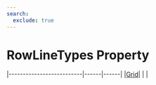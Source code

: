 ```yaml
---
search:
  exclude: true
---
```


<h1 class="heading"><span class="name">RowLineTypes Property</span></h1>

|--------------------------|------|------|
|[Grid](../objects/grid.md)|&nbsp;|&nbsp;|
